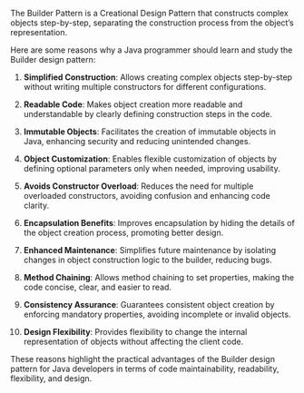 The Builder Pattern is a Creational Design Pattern that constructs complex objects step-by-step, separating the construction process from the object’s representation.

Here are some reasons why a Java programmer should learn and study the Builder design pattern:

1. **Simplified Construction**: Allows creating complex objects step-by-step without writing multiple constructors for different configurations.

2. **Readable Code**: Makes object creation more readable and understandable by clearly defining construction steps in the code.

3. **Immutable Objects**: Facilitates the creation of immutable objects in Java, enhancing security and reducing unintended changes.

4. **Object Customization**: Enables flexible customization of objects by defining optional parameters only when needed, improving usability.

5. **Avoids Constructor Overload**: Reduces the need for multiple overloaded constructors, avoiding confusion and enhancing code clarity.

6. **Encapsulation Benefits**: Improves encapsulation by hiding the details of the object creation process, promoting better design.

7. **Enhanced Maintenance**: Simplifies future maintenance by isolating changes in object construction logic to the builder, reducing bugs.

8. **Method Chaining**: Allows method chaining to set properties, making the code concise, clear, and easier to read.

9. **Consistency Assurance**: Guarantees consistent object creation by enforcing mandatory properties, avoiding incomplete or invalid objects.

10. **Design Flexibility**: Provides flexibility to change the internal representation of objects without affecting the client code.

These reasons highlight the practical advantages of the Builder design pattern for Java developers in terms of code maintainability, readability, flexibility, and design.
